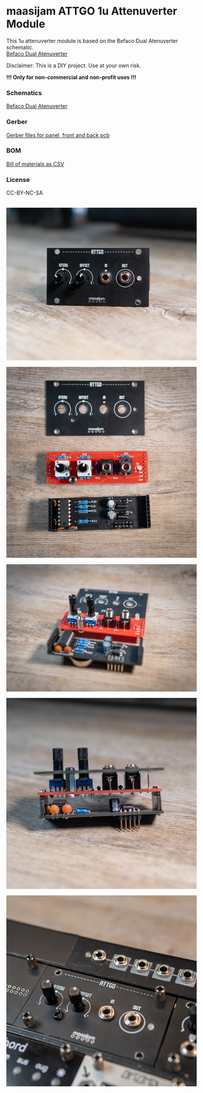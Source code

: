 <h1>maasijam ATTGO 1u Attenuverter Module</h1>

This 1u attenuverter module is based on the Befaco Dual Atenuverter schematic.
<br />[Befaco Dual Atenuverter](https://www.befaco.org/en/dual-atenuverter/)

Disclaimer: This is a DIY project. Use at your own risk.

<b>!!! Only for non-commercial and non-profit uses !!!</b>


<h3>Schematics</h3>

[Befaco Dual Atenuverter](https://www.befaco.org/dual-atenuverter/)

<h3>Gerber</h3>

[Gerber files for panel, front and back pcb](gerber/)

<h3>BOM</h3>

[Bill of materials as CSV](BOM_attgo_v002_2020-12-27_13-56-19.csv)

<h3>License</h3>
CC-BY-NC-SA
<br /><br />




![maasijam attgo module](images/DSC03062.jpg)

![maasijam attgo module](images/DSC03066.jpg)

![maasijam attgo module](images/DSC03067.jpg)

![maasijam attgo module](images/DSC03064.jpg)

![maasijam attgo module](images/DSC03060.jpg)
